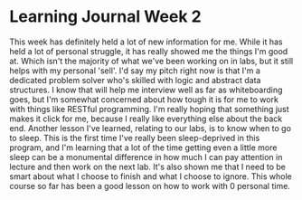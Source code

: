 # Learning Journal Week 2

This week has definitely held a lot of new information for me. While it has held a lot of personal struggle, it has really showed me the things I'm good at. Which isn't the majority of what we've been working on in labs, but it still helps with my personal 'sell'. I'd say my pitch right now is that I'm a dedicated problem solver who's skilled with logic and abstract data structures. I know that will help me interview well as far as whiteboarding goes, but I'm somewhat concerned about how tough it is for me to work with things like RESTful programming. I'm really hoping that something just makes it click for me, because I really like everything else about the back end. Another lesson I've learned, relating to our labs, is to know when to go to sleep. This is the first time I've really been sleep-deprived in this program, and I'm learning that a lot of the time getting even a little more sleep can be a monumental difference in how much I can pay attention in lecture and then work on the next lab. It's also shown me that I need to be smart about what I choose to finish and what I choose to ignore. This whole course so far has been a good lesson on how to work with 0 personal time.
